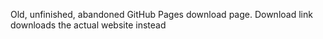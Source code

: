 Old, unfinished, abandoned GitHub Pages download page. Download link downloads the actual website instead
